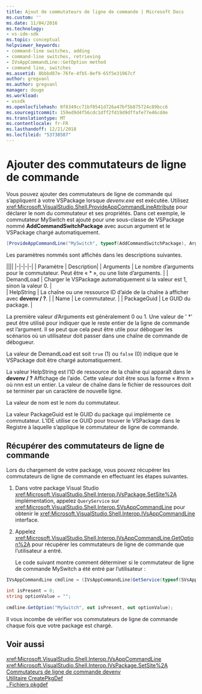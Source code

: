```yaml
---
title: Ajout de commutateurs de ligne de commande | Microsoft Docs
ms.custom: ''
ms.date: 11/04/2016
ms.technology:
- vs-ide-sdk
ms.topic: conceptual
helpviewer_keywords:
- command-line switches, adding
- command-line switches, retrieving
- IVsAppCommandLine::GetOption method
- command line, switches
ms.assetid: 8bbbd87e-76fe-4fb5-8ef9-65f5e31967cf
author: gregvanl
ms.author: gregvanl
manager: douge
ms.workload:
- vssdk
ms.openlocfilehash: 0f8349cc71bf0541d726a47bf5b875724c89bcc6
ms.sourcegitcommit: 159ed9d4f56cdc1dff2fd19d9dffafe77e46cd4e
ms.translationtype: MT
ms.contentlocale: fr-FR
ms.lasthandoff: 12/21/2018
ms.locfileid: "53738587"
---
```

# <a name="add-command-line-switches"></a>Ajouter des commutateurs de ligne de commande
Vous pouvez ajouter des commutateurs de ligne de commande qui s’appliquent à votre VSPackage lorsque *devenv.exe* est exécutée. Utilisez <xref:Microsoft.VisualStudio.Shell.ProvideAppCommandLineAttribute> pour déclarer le nom du commutateur et ses propriétés. Dans cet exemple, le commutateur MySwitch est ajouté pour une sous-classe de VSPackage nommé **AddCommandSwitchPackage** avec aucun argument et le VSPackage chargé automatiquement.  
  
```csharp  
[ProvideAppCommandLine("MySwitch", typeof(AddCommandSwitchPackage), Arguments = "0", DemandLoad = 1)]  
```  
  
 Les paramètres nommés sont affichés dans les descriptions suivantes.

||||
|-|-|-|-|
| Paramètre | Description|
| Arguments | Le nombre d’arguments pour le commutateur. Peut être « * », ou une liste d’arguments. |
| DemandLoad | Charger le VSPackage automatiquement si la valeur est 1, sinon la valeur 0. |  
| HelpString | La chaîne ou une ressource ID d’aide de la chaîne à afficher avec **devenv / ?**. |
| Name | Le commutateur. |
| PackageGuid | Le GUID du package. |  
  
 La première valeur d’Arguments est généralement 0 ou 1. Une valeur de ' *' peut être utilisé pour indiquer que le reste entier de la ligne de commande est l’argument. Il se peut que cela peut être utile pour déboguer les scénarios où un utilisateur doit passer dans une chaîne de commande de débogueur.  
  
 La valeur de DemandLoad est soit `true` (1) ou `false` (0) indique que le VSPackage doit être chargé automatiquement.  
  
 La valeur HelpString est l’ID de ressource de la chaîne qui apparaît dans le **devenv / ?** Affichage de l’aide. Cette valeur doit être sous la forme « #nnn » où nnn est un entier. La valeur de chaîne dans le fichier de ressources doit se terminer par un caractère de nouvelle ligne.  
  
 La valeur de nom est le nom du commutateur.  
  
 La valeur PackageGuid est le GUID du package qui implémente ce commutateur. L’IDE utilise ce GUID pour trouver le VSPackage dans le Registre à laquelle s’applique le commutateur de ligne de commande.  
  
## <a name="retrieve-command-line-switches"></a>Récupérer des commutateurs de ligne de commande  
 Lors du chargement de votre package, vous pouvez récupérer les commutateurs de ligne de commande en effectuant les étapes suivantes.  
  
1. Dans votre package Visual Studio <xref:Microsoft.VisualStudio.Shell.Interop.IVsPackage.SetSite%2A> implémentation, appelez `QueryService` sur <xref:Microsoft.VisualStudio.Shell.Interop.SVsAppCommandLine> pour obtenir le <xref:Microsoft.VisualStudio.Shell.Interop.IVsAppCommandLine> interface.  
  
2. Appelez <xref:Microsoft.VisualStudio.Shell.Interop.IVsAppCommandLine.GetOption%2A> pour récupérer les commutateurs de ligne de commande que l’utilisateur a entré.  
  
   Le code suivant montre comment déterminer si le commutateur de ligne de commande MySwitch a été entré par l’utilisateur :  
  
```csharp  
IVsAppCommandLine cmdline = (IVsAppCommandLine)GetService(typeof(SVsAppCommandLine));  
  
int isPresent = 0;  
string optionValue = "";  
  
cmdline.GetOption("MySwitch", out isPresent, out optionValue);  
```  
  
 Il vous incombe de vérifier vos commutateurs de ligne de commande chaque fois que votre package est chargé.  
  
## <a name="see-also"></a>Voir aussi  
 <xref:Microsoft.VisualStudio.Shell.Interop.IVsAppCommandLine>   
 <xref:Microsoft.VisualStudio.Shell.Interop.IVsPackage.SetSite%2A>   
 [Commutateurs de ligne de commande devenv](../ide/reference/devenv-command-line-switches.md)   
 [Utilitaire CreatePkgDef](../extensibility/internals/createpkgdef-utility.md)   
 [. Fichiers pkgdef](/visualstudio/extensibility/shell/modifying-the-isolated-shell-by-using-the-dot-pkgdef-file)